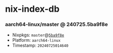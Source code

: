 # nix-index-db
### aarch64-linux/master @ 240725.5ba9f8e
- Nixpkgs: `master`@[`5ba9f8e`](https://github.com/NixOS/nixpkgs/commit/5ba9f8ec73a40530997621cb732cf6b536d801a5)
- Platform: `aarch64-linux`
- Timestamp: `20240725014640`
